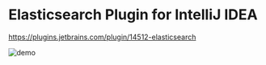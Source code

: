 # Elasticsearch Plugin for IntelliJ IDEA

https://plugins.jetbrains.com/plugin/14512-elasticsearch

![demo](doc/elasticsearch4idea.png)
